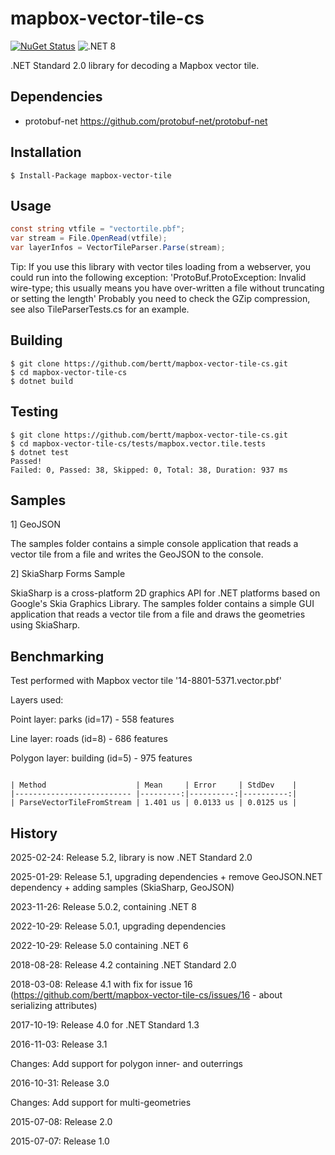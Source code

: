 # mapbox-vector-tile-cs 

[![NuGet Status](http://img.shields.io/nuget/v/mapbox-vector-tile.svg?style=flat)](https://www.nuget.org/packages/mapbox-vector-tile/) ![.NET 8](https://github.com/bertt/mapbox-vector-tile-cs/workflows/.NET%208/badge.svg)

.NET Standard 2.0 library for decoding a Mapbox vector tile. 

## Dependencies

- protobuf-net https://github.com/protobuf-net/protobuf-net

## Installation

```
$ Install-Package mapbox-vector-tile
```

## Usage

```cs
const string vtfile = "vectortile.pbf";
var stream = File.OpenRead(vtfile);
var layerInfos = VectorTileParser.Parse(stream);
```

Tip: If you use this library with vector tiles loading from a webserver, you could run into the following exception: 
'ProtoBuf.ProtoException: Invalid wire-type; this usually means you have over-written a file without truncating or setting the length'
Probably you need to check the GZip compression, see also TileParserTests.cs for an example.

## Building

```
$ git clone https://github.com/bertt/mapbox-vector-tile-cs.git
$ cd mapbox-vector-tile-cs
$ dotnet build
```

## Testing

```
$ git clone https://github.com/bertt/mapbox-vector-tile-cs.git
$ cd mapbox-vector-tile-cs/tests/mapbox.vector.tile.tests
$ dotnet test
Passed!
Failed: 0, Passed: 38, Skipped: 0, Total: 38, Duration: 937 ms
```

## Samples

1] GeoJSON

The samples folder contains a simple console application that reads a vector tile from a file and writes the GeoJSON to the console.

2] SkiaSharp Forms Sample

SkiaSharp is a cross-platform 2D graphics API for .NET platforms based on Google's Skia Graphics Library. The samples folder contains a simple GUI application that reads a 
vector tile from a file and draws the geometries using SkiaSharp.

## Benchmarking

Test performed with Mapbox vector tile '14-8801-5371.vector.pbf'

Layers used:

Point layer: parks (id=17) - 558 features

Line layer: roads (id=8) - 686 features

Polygon layer: building (id=5) - 975 features

```

| Method                    | Mean     | Error     | StdDev    |
|-------------------------- |---------:|----------:|----------:|
| ParseVectorTileFromStream | 1.401 us | 0.0133 us | 0.0125 us |
```

## History

2025-02-24: Release 5.2, library is now .NET Standard 2.0

2025-01-29: Release 5.1, upgrading dependencies + remove GeoJSON.NET dependency + adding samples (SkiaSharp, GeoJSON)

2023-11-26: Release 5.0.2, containing .NET 8

2022-10-29: Release 5.0.1, upgrading dependencies 

2022-10-29: Release 5.0 containing .NET 6

2018-08-28: Release 4.2 containing .NET Standard 2.0

2018-03-08: Release 4.1 with fix for issue 16 (https://github.com/bertt/mapbox-vector-tile-cs/issues/16 - about serializing attributes)

2017-10-19: Release 4.0 for .NET Standard 1.3

2016-11-03: Release 3.1

Changes: Add support for polygon inner- and outerrings

2016-10-31: Release 3.0

Changes: Add support for multi-geometries 

2015-07-08: Release 2.0 

2015-07-07: Release 1.0 


